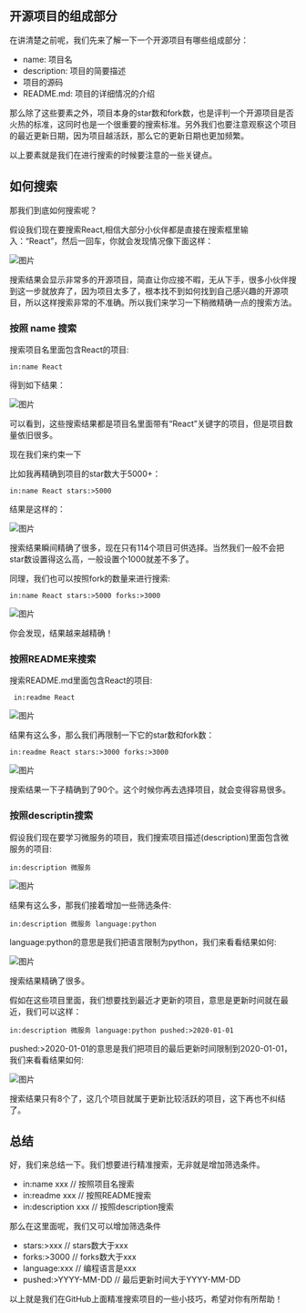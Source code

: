 ## **开源项目的组成部分**

在讲清楚之前呢，我们先来了解一下一个开源项目有哪些组成部分：

- name: 项目名
- description: 项目的简要描述
- 项目的源码
- README.md: 项目的详细情况的介绍

那么除了这些要素之外，项目本身的star数和fork数，也是评判一个开源项目是否火热的标准，这同时也是一个很重要的搜索标准。另外我们也要注意观察这个项目的最近更新日期，因为项目越活跃，那么它的更新日期也更加频繁。

以上要素就是我们在进行搜索的时候要注意的一些关键点。

## **如何搜索**

那我们到底如何搜索呢？

假设我们现在要搜索React,相信大部分小伙伴都是直接在搜索框里输入：“React”，然后一回车，你就会发现情况像下面这样：

![图片](https://mmbiz.qpic.cn/mmbiz_png/ePw3ZeGRruzTpKC8s1FAM1adk187WZgusvEoZPJUJeBFBwCzmibD6ibdA9c9onmv0zCJ5ib2paNOdrqRWCfIENbGA/640?wx_fmt=png&tp=webp&wxfrom=5&wx_lazy=1&wx_co=1)

搜索结果会显示非常多的开源项目，简直让你应接不暇，无从下手，很多小伙伴搜到这一步就放弃了，因为项目太多了，根本找不到如何找到自己感兴趣的开源项目，所以这样搜索非常的不准确。所以我们来学习一下稍微精确一点的搜索方法。

### **按照 name 搜索**

搜索项目名里面包含React的项目:

```
in:name React
```

得到如下结果：

![图片](https://mmbiz.qpic.cn/mmbiz_png/ePw3ZeGRruzTpKC8s1FAM1adk187WZguyXGXPgpbMKu4Oh7KsFRibGzgvVvhSAhXZQXbPj3icPT6KNhn7EoN7Kvw/640?wx_fmt=png&tp=webp&wxfrom=5&wx_lazy=1&wx_co=1)

可以看到，这些搜索结果都是项目名里面带有“React”关键字的项目，但是项目数量依旧很多。

现在我们来约束一下

比如我再精确到项目的star数大于5000+：

```
in:name React stars:>5000
```

结果是这样的：

![图片](https://mmbiz.qpic.cn/mmbiz_png/ePw3ZeGRruzTpKC8s1FAM1adk187WZguJibwpdtJzJdzbLmZYN6o8USDyf9dhJibia1yaEvZIbVXH7A2MCVTCibLxg/640?wx_fmt=png&tp=webp&wxfrom=5&wx_lazy=1&wx_co=1)

搜索结果瞬间精确了很多，现在只有114个项目可供选择。当然我们一般不会把star数设置得这么高，一般设置个1000就差不多了。

同理，我们也可以按照fork的数量来进行搜索:

```
in:name React stars:>5000 forks:>3000
```

![图片](https://mmbiz.qpic.cn/mmbiz_png/ePw3ZeGRruzTpKC8s1FAM1adk187WZguicic1ZBZQSFcpYBF9R07QV24ib1ibOKKt8PV3N8rVkwJDQpIEdzHaYW5ZA/640?wx_fmt=png&tp=webp&wxfrom=5&wx_lazy=1&wx_co=1)

你会发现，结果越来越精确！

### **按照README来搜索**

搜索README.md里面包含React的项目:

```
 in:readme React
```

![图片](https://mmbiz.qpic.cn/mmbiz_png/ePw3ZeGRruzTpKC8s1FAM1adk187WZguAMpvZagDyiaHOtCVNbI1b7YQYXNj8SFQlORJ4ylBaMdQqMg5ukicG0ww/640?wx_fmt=png&tp=webp&wxfrom=5&wx_lazy=1&wx_co=1)

结果有这么多，那么我们再限制一下它的star数和fork数：

```
in:readme React stars:>3000 forks:>3000
```

![图片](https://mmbiz.qpic.cn/mmbiz_png/ePw3ZeGRruzTpKC8s1FAM1adk187WZguMsQqmqRicOiaM4LUvvzqNvfLavKPeHOJZaTNaqONyQ9NNMp5SKY2ZEHQ/640?wx_fmt=png&tp=webp&wxfrom=5&wx_lazy=1&wx_co=1)

搜索结果一下子精确到了90个。这个时候你再去选择项目，就会变得容易很多。

### **按照descriptin搜索**

假设我们现在要学习微服务的项目，我们搜索项目描述(description)里面包含微服务的项目:

```
in:description 微服务
```

![图片](https://mmbiz.qpic.cn/mmbiz_png/ePw3ZeGRruzTpKC8s1FAM1adk187WZguwDumbB8X8lrnQINiaO2MUwLrscjvpvQ6cb61lZtpzLb33QxSLXV7s1A/640?wx_fmt=png&tp=webp&wxfrom=5&wx_lazy=1&wx_co=1)

结果有这么多，那我们接着增加一些筛选条件:

```
in:description 微服务 language:python 
```

language:python的意思是我们把语言限制为python，我们来看看结果如何:

![图片](https://mmbiz.qpic.cn/mmbiz_png/ePw3ZeGRruzTpKC8s1FAM1adk187WZguE18x3q5iaNPODucm4licHuJSnbzIN2GVBrPUekj29trNfiaN6CskKg7ow/640?wx_fmt=png&tp=webp&wxfrom=5&wx_lazy=1&wx_co=1)

搜索结果精确了很多。

假如在这些项目里面，我们想要找到最近才更新的项目，意思是更新时间就在最近，我们可以这样：

```
in:description 微服务 language:python pushed:>2020-01-01
```

pushed:>2020-01-01的意思是我们把项目的最后更新时间限制到2020-01-01，我们来看看结果如何:

![图片](https://mmbiz.qpic.cn/mmbiz_png/ePw3ZeGRruzTpKC8s1FAM1adk187WZgu6NfRx2ryNuC2O0UJmAwOsicopwVPJmzh2MNyQ6nHlkELDOPCC4n4SSQ/640?wx_fmt=png&tp=webp&wxfrom=5&wx_lazy=1&wx_co=1)

搜索结果只有8个了，这几个项目就属于更新比较活跃的项目，这下再也不纠结了。

## **总结**

好，我们来总结一下。我们想要进行精准搜索，无非就是增加筛选条件。

- in:name xxx // 按照项目名搜索
- in:readme xxx // 按照README搜索
- in:description xxx // 按照description搜索

那么在这里面呢，我们又可以增加筛选条件

- stars:>xxx // stars数大于xxx
- forks:>3000 // forks数大于xxx
- language:xxx // 编程语言是xxx
- pushed:>YYYY-MM-DD // 最后更新时间大于YYYY-MM-DD

以上就是我们在GitHub上面精准搜索项目的一些小技巧，希望对你有所帮助！